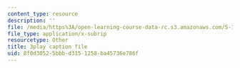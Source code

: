 ```yaml
---
content_type: resource
description: ''
file: /media/https%3A/open-learning-course-data-rc.s3.amazonaws.com/5-111sc-principles-of-chemical-science-fall-2014/8f0d30525bbbd3151258ba45736e786f_739SB34oEyo.srt
file_type: application/x-subrip
resourcetype: Other
title: 3play caption file
uid: 8f0d3052-5bbb-d315-1258-ba45736e786f
---
```

